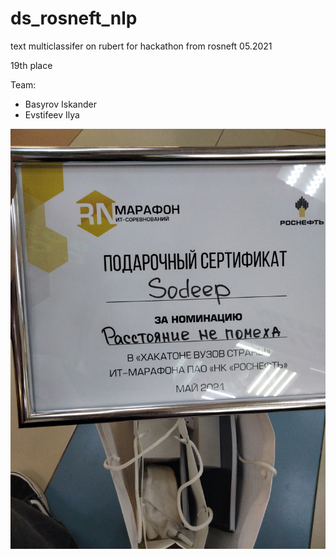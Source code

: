 # ds_rosneft_nlp
text multiclassifer on rubert for hackathon from rosneft 05.2021

19th place

Team:
- Basyrov Iskander
- Evstifeev Ilya

![Diploma](/diploma.jpg)
